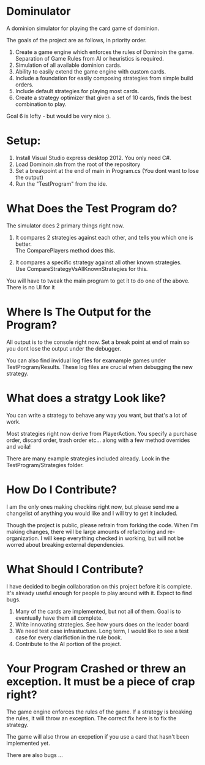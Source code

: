 Dominulator
========

A dominion simulator for playing the card game of dominion.

The goals of the project are as follows, in priority order.

  1) Create a game engine which enforces the rules of Dominoin the game.
     Separation of Game Rules from AI or heuristics is required.  
  2) Simulation of all available dominion cards.
  3) Ability to easily extend the game engine with custom cards.
  4) Include a foundation for easily composing strategies from simple build orders.
  5) Include default strategies for playing most cards. 
  6) Create a strategy optimizer that given a set of 10 cards, finds the best combination to play.
  
Goal 6 is lofty - but would be very nice :).

Setup:   
======

  1) Install Visual Studio express desktop 2012.  You only need C#.   
  2) Load Dominoin.sln from the root of the repository
  3) Set a breakpoint at the end of main in Program.cs   (You dont want to lose the output)
  3) Run the "TestProgram" from the ide.  
  
What Does the Test Program do?
==============================

The simulator does 2 primary things right now.  

1) It compares 2 strategies against each other, and tells you which one is better.  
   The ComparePlayers method does this.

2) It compares a specific strategy against all other known strategies.  
   Use CompareStrategyVsAllKnownStrategies for this.

You will have to tweak the  main program to get it to do one of the above.  There is no UI for it

Where Is The Output for the Program?
=====================================

All output is to the console right now.  Set a break point at end of main so you dont lose
the output under the debugger.

You can also find invidual log files for examample games under TestProgram/Results.   These
log files are crucial when debugging the new strategy.

What does a stratgy Look like?
===============================

You can write a strategy to behave any way you want, but that's a lot of work.  

Most strategies right now derive from PlayerAction.  You specify a purchase order, discard order, 
trash order etc... along with a few method overrides and voila!

There are many example strategies included already.  Look in the TestProgram/Strategies folder. 

How Do I Contribute?
====================

I am the only ones making checkins right now, but please send me a changelist of anything you would like and 
I will try to get it included.

Though the project is public, please refrain from forking the code.  When I'm making changes, 
there will be large amounts of refactoring and re-organization.  I will keep everything checked in working, but
will not be worred about breaking external dependencies.

What Should I Contribute?
=========================

I have decided to begin collaboration on this project before it is complete.  It's already useful enough
for people to play around with it.  Expect to find bugs.

1) Many of the cards are implemented, but not all of them.  Goal is to eventually have them all complete.
2) Write innovating strategies.  See how yours does on the leader board
3) We need test case infrastucture.  Long term, I would like to see a test case for every clarifiction in the rule book.  
4) Contribute to the AI portion of the project.  

Your Program Crashed or threw an exception.  It must be a piece of crap right?
==============================================================================

The game engine enforces the rules of the game.  If a strategy is breaking the rules, it will throw an exception.
The correct fix here is to fix the strategy.

The game will also throw an excpetion if you use a card that hasn't been implemented yet.

There are also bugs ...




